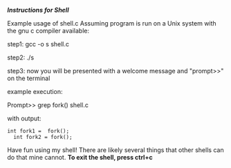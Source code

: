 
***Instructions for Shell***

Example usage of shell.c Assuming program is run on a Unix system with the gnu c compiler available:

step1: gcc -o s shell.c

step2: ./s

step3: now you will be presented with a welcome message and "prompt>>" on the terminal

example execution: 

Prompt>> grep fork() shell.c

with output:

    int fork1 =  fork();
      int fork2 = fork();


Have fun using my shell! There are likely several things that other shells can do that mine cannot. 
**To exit the shell, press ctrl+c**
